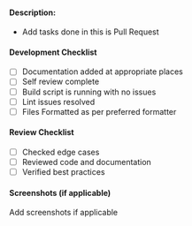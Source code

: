 #### Description:

-   Add tasks done in this is Pull Request

#### Development Checklist

-   [ ] Documentation added at appropriate places
-   [ ] Self review complete
-   [ ] Build script is running with no issues
-   [ ] Lint issues resolved
-   [ ] Files Formatted as per preferred formatter

#### Review Checklist

-   [ ] Checked edge cases
-   [ ] Reviewed code and documentation
-   [ ] Verified best practices

#### Screenshots (if applicable)

Add screenshots if applicable
